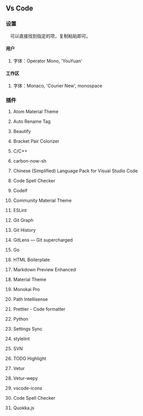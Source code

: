 ## Vs Code

### 设置

&emsp;可以直接找到指定的项，复制粘贴即可。

#### 用户

1. 字体：Operator Mono, 'YouYuan'

#### 工作区

1. 字体：Monaco, 'Courier New', monospace

### 插件

1. Atom Material Theme

2. Auto Rename Tag

3. Beautify

4. Bracket Pair Colorizer

5. C/C++

6. carbon-now-sh

7. Chinese (Simplified) Language Pack for Visual Studio Code

8. Code Spell Checker

9. Codelf

10. Community Material Theme

11. ESLint

12. Git Graph

13. Git History

14. GitLens — Git supercharged

15. Go

16. HTML Boilerplate

17. Markdown Preview Enhanced

18. Material Theme

19. Monokai Pro

20. Path Intellisense

21. Prettier - Code formatter

22. Python

23. Settings Sync

24. stylelint

25. SVN

26. TODO Highlight

27. Vetur

28. Vetur-wepy

29. vscode-icons

30. Code Spell Checker

31. Quokka.js

